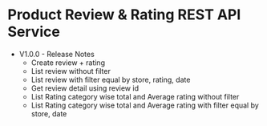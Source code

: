 # Product Review & Rating REST API Service
- V1.0.0 - Release Notes
    - Create review + rating
    - List review without filter
    - List review with filter equal by store, rating, date
    - Get review detail using review id
    - List Rating category wise total and Average rating without filter
    - List Rating category wise total and Average rating with filter equal by store, date

